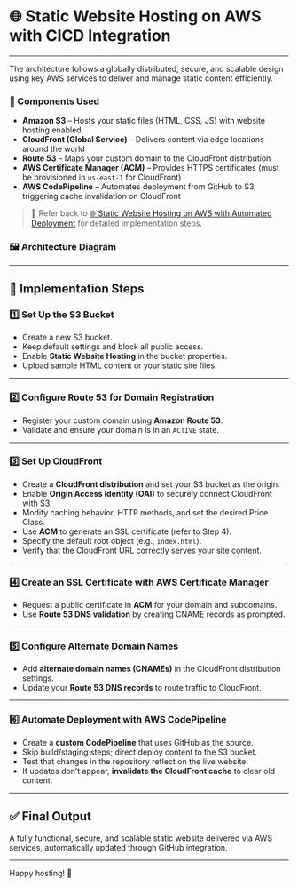 # 🌐 Static Website Hosting on AWS with CICD Integration

---
The architecture follows a globally distributed, secure, and scalable design using key AWS services to deliver and manage static content efficiently.

### 🔧 Components Used

- **Amazon S3** – Hosts your static files (HTML, CSS, JS) with website hosting enabled
- **CloudFront (Global Service)** – Delivers content via edge locations around the world
- **Route 53** – Maps your custom domain to the CloudFront distribution
- **AWS Certificate Manager (ACM)** – Provides HTTPS certificates (must be provisioned in `us-east-1` for CloudFront)
- **AWS CodePipeline** – Automates deployment from GitHub to S3, triggering cache invalidation on CloudFront

> 📎 Refer back to [🌐 Static Website Hosting on AWS with Automated Deployment](#-static-website-hosting-on-aws-with-automated-deployment) for detailed implementation steps.

### 🖼️ Architecture Diagram


---

## 🚀 Implementation Steps

### 1️⃣ Set Up the S3 Bucket

- Create a new S3 bucket.
- Keep default settings and block all public access.
- Enable **Static Website Hosting** in the bucket properties.
- Upload sample HTML content or your static site files.

---

### 2️⃣ Configure Route 53 for Domain Registration

- Register your custom domain using **Amazon Route 53**.
- Validate and ensure your domain is in an `ACTIVE` state.

---

### 3️⃣ Set Up CloudFront

- Create a **CloudFront distribution** and set your S3 bucket as the origin.
- Enable **Origin Access Identity (OAI)** to securely connect CloudFront with S3.
- Modify caching behavior, HTTP methods, and set the desired Price Class.
- Use **ACM** to generate an SSL certificate (refer to Step 4).
- Specify the default root object (e.g., `index.html`).
- Verify that the CloudFront URL correctly serves your site content.

---

### 4️⃣ Create an SSL Certificate with AWS Certificate Manager

- Request a public certificate in **ACM** for your domain and subdomains.
- Use **Route 53 DNS validation** by creating CNAME records as prompted.

---

### 5️⃣ Configure Alternate Domain Names

- Add **alternate domain names (CNAMEs)** in the CloudFront distribution settings.
- Update your **Route 53 DNS records** to route traffic to CloudFront.

---

### 6️⃣ Automate Deployment with AWS CodePipeline

- Create a **custom CodePipeline** that uses GitHub as the source.
- Skip build/staging steps; direct deploy content to the S3 bucket.
- Test that changes in the repository reflect on the live website.
- If updates don’t appear, **invalidate the CloudFront cache** to clear old content.

---

## ✅ Final Output

A fully functional, secure, and scalable static website delivered via AWS services, automatically updated through GitHub integration.

---

Happy hosting! 🎉
